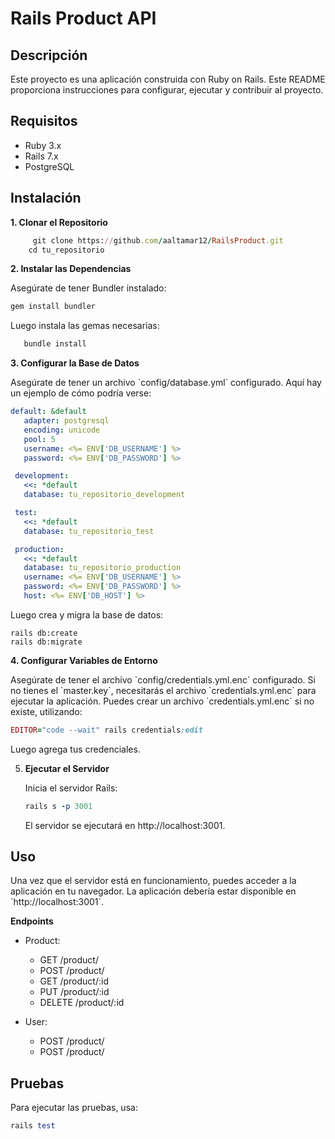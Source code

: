# Rails Product API

## Descripción

Este proyecto es una aplicación construida con Ruby on Rails. Este README proporciona instrucciones para configurar, ejecutar y contribuir al proyecto.

## Requisitos

- Ruby 3.x
- Rails 7.x
- PostgreSQL

## Instalación

 **1. Clonar el Repositorio**

```ruby
     git clone https://github.com/aaltamar12/RailsProduct.git
    cd tu_repositorio
```

**2. Instalar las Dependencias**

   Asegúrate de tener Bundler instalado:

```ruby
gem install bundler
```

   Luego instala las gemas necesarias:


```ruby
   bundle install
```

 **3. Configurar la Base de Datos**

Asegúrate de tener un archivo \`config/database.yml\` configurado. Aquí hay un ejemplo de cómo podría verse:

  ```yaml
 default: &default
     adapter: postgresql
     encoding: unicode
     pool: 5
     username: <%= ENV['DB_USERNAME'] %>
     password: <%= ENV['DB_PASSWORD'] %>

   development:
     <<: *default
     database: tu_repositorio_development

   test:
     <<: *default
     database: tu_repositorio_test

   production:
     <<: *default
     database: tu_repositorio_production
     username: <%= ENV['DB_USERNAME'] %>
     password: <%= ENV['DB_PASSWORD'] %>
     host: <%= ENV['DB_HOST'] %>
```

   Luego crea y migra la base de datos:

	rails db:create
	rails db:migrate


**4. Configurar Variables de Entorno**

   Asegúrate de tener el archivo \`config/credentials.yml.enc\` configurado. Si no tienes el \`master.key\`, necesitarás el archivo \`credentials.yml.enc\` para ejecutar la aplicación. Puedes crear un archivo \`credentials.yml.enc\` si no existe, utilizando:

   ```ruby
EDITOR="code --wait" rails credentials:edit
```

   Luego agrega tus credenciales.

5. **Ejecutar el Servidor**

   Inicia el servidor Rails:
    ```ruby
    rails s -p 3001
    ```

   El servidor se ejecutará en http://localhost:3001\.

## Uso

Una vez que el servidor está en funcionamiento, puedes acceder a la aplicación en tu navegador. La aplicación debería estar disponible en \`http://localhost:3001\`.

**Endpoints**
* Product:
	- GET /product/
	- POST /product/
	- GET /product/:id
	- PUT /product/:id
	- DELETE /product/:id

* User:
	- POST /product/
	- POST /product/


## Pruebas

Para ejecutar las pruebas, usa:

```ruby
rails test
```
